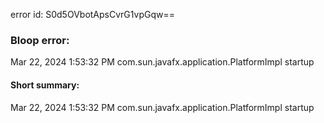 error id: S0d5OVbotApsCvrG1vpGqw==
### Bloop error:

Mar 22, 2024 1:53:32 PM com.sun.javafx.application.PlatformImpl startup
#### Short summary: 

Mar 22, 2024 1:53:32 PM com.sun.javafx.application.PlatformImpl startup